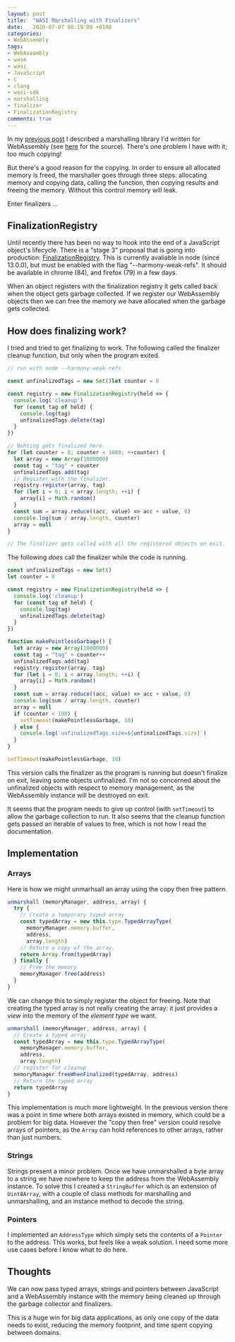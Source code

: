 ```yaml
---
layout: post
title:  "WASI Marshalling with Finalizers"
date:   2020-07-07 08:19:00 +0100
categories:
- WebAssembly
tags:
- WebAssembly
- wasm
- wasi
- JavaScript
- C
- clang
- wasi-sdk
- marshalling
- finalizer
- FinalizationRegistry
comments: true
---
```


In my
[previous post](https://rob-blackbourn.github.io/blog/webassembly/wasm/javascript/c/clang/wasi-sdk/marshalling/2020/07/02/wasi-marshalling.html)
I described a marshalling library I'd written for WebAssembly (see
[here](https://github.com/rob-blackbourn/jetblack-wasi-marshalling) for the source). There's one
problem I have with it; too much copying!

But there's a good reason for the copying. In order to ensure all allocated memory
is freed, the marshaller goes through three steps: allocating memory and
copying data, calling the function, then copying results and freeing the memory.
Without this control memory will leak.

Enter finalizers ...

## FinalizationRegistry

Until recently there has been no way to hook into the end of a JavaScript
object's lifecycle. There is a "stage 3" proposal that is going into production:
[FinalizationRegistry](https://developer.mozilla.org/en-US/docs/Web/JavaScript/Reference/Global_Objects/FinalizationRegistry).
This is currently avaliable in node (since 13.0.0), but must be enabled with the
flag "--harmony-weak-refs".
It should be available in chrome (84), and firefox (79) in a few days.

When an object registers with the finalization registry it gets called back when
the object gets garbage collected. If we register our WebAssembly objects then we
can free the memory we have allocated when the garbage gets collected.

## How does finalizing work?

I tried and tried to get finalizing to work. The following called the finalizer
cleanup function, but only when the program exited.

```javascript
// run with node --harmony-weak-refs

const unfinalizedTags = new Set()let counter = 0

const registry = new FinalizationRegistry(held => {
  console.log('cleanup')
  for (const tag of held) {
    console.log(tag)
    unfinalizedTags.delete(tag)
  }
})

// Nohting gets finalized here.
for (let counter = 0; counter < 1000; ++counter) {
  let array = new Array(1000000)
  const tag = "tag" + counter
  unfinalizedTags.add(tag)
  // Register with the finalizer.
  registry.register(array, tag)
  for (let i = 0; i < array.length; ++i) {
    array[i] = Math.random()
  }
  const sum = array.reduce((acc, value) => acc + value, 0)
  console.log(sum / array.length, counter)
  array = null
}

// The finalizer gets called with all the registered objects on exit.
```

The following *does* call the finalizer while the code is running.

```javascript
const unfinalizedTags = new Set()
let counter = 0

const registry = new FinalizationRegistry(held => {
  console.log('cleanup')
  for (const tag of held) {
    console.log(tag)
    unfinalizedTags.delete(tag)
  }
})

function makePointlessGarbage() {
  let array = new Array(1000000)
  const tag = "tag" + counter++
  unfinalizedTags.add(tag)
  registry.register(array, tag)
  for (let i = 0; i < array.length; ++i) {
    array[i] = Math.random()
  }
  const sum = array.reduce((acc, value) => acc + value, 0)
  console.log(sum / array.length, counter)
  array = null
  if (counter < 100) {
    setTimeout(makePointlessGarbage, 10)
  } else {
    console.log(`unfinalizedTags.size=${unfinalizedTags.size}`)
  }
}

setTimeout(makePointlessGarbage, 10)
```

This version calls the finalizer as the program is running but doesn't finalize
on exit, leaving some objects unfinalized. I'm not so concerned about the
unfinalized objects with respect to memory management, as the WebAssembly
instance will be destroyed on exit.

It seems that the program needs to
give up control (with `setTimeout`) to allow the garbage collection to run. It
also seems that the cleanup function gets passed an iterable of values to free,
which is not how I read the documentation.

## Implementation

### Arrays

Here is how we might unmarhsall an array using the copy then free pattern.

```javascript
unmarshall (memoryManager, address, array) {
  try {
    // Create a temporary typed array
    const typedArray = new this.type.TypedArrayType(
      memoryManager.memory.buffer,
      address,
      array.length)
    // Return a copy of the array.
    return Array.from(typedArray)
  } finally {
    // Free the memory
    memoryManager.free(address)
  }
}
```

We can change this to simply register the object for freeing. Note that creating the typed array is not really creating the array: it just provides a *view* into the
memory of the *element type* we want.

```javascript
unmarshall (memoryManager, address, array) {
  // Create a typed array
  const typedArray = new this.type.TypedArrayType(
    memoryManager.memory.buffer,
    address,
    array.length)
  // register for cleanup
  memoryManager.freeWhenFinalized(typedArray, address)
  // Return the typed array
  return typedArray
}
```

This implementation is much more lightweight. In the previous version there was
a point in time where both arrays existed in memory, which could be a problem
for big data. However the "copy then free" version could resolve arrays of pointers, as
the `Array` can hold references to other arrays, rather than just numbers.

### Strings

Strings present a minor problem. Once we have unmarshalled a byte array to a
string we have nowhere to keep the address from the WebAssembly instance. To
solve this I created a `StringBuffer` which is an extension of `Uint8Array`,
with a couple of class methods for marshalling and unmarshalling, and an
instance method to decode the string.

### Pointers

I implemented an `AddressType` which simply sets the contents of a `Pointer` to
the address. This works, but feels like a weak solution. I need some more use
cases before I know what to do here.

## Thoughts

We can now pass typed arrays, strings and pointers between JavaScript and a
WebAssembly instance with the memory being cleaned up through the garbage
collector and finalizers.

This is a huge win for big data applications, as only one copy of the data needs
to exist, reducing the memory footprint, and time spent copying between domains.
